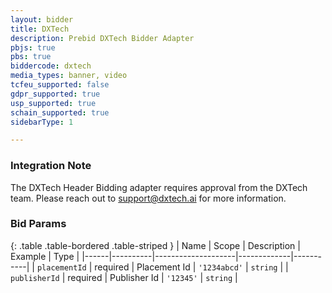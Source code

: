 ```yaml
---
layout: bidder
title: DXTech
description: Prebid DXTech Bidder Adapter
pbjs: true
pbs: true
biddercode: dxtech
media_types: banner, video
tcfeu_supported: false
gdpr_supported: true
usp_supported: true
schain_supported: true
sidebarType: 1

---
```


### Integration Note

The DXTech Header Bidding adapter requires approval from the DXTech team. Please reach out to <support@dxtech.ai> for more information.

### Bid Params

{: .table .table-bordered .table-striped }
| Name | Scope    | Description        | Example     | Type      |
|------|----------|--------------------|-------------|-----------|
| `placementId` | required | Placement Id | `'1234abcd'` | `string`  |
| `publisherId` | required | Publisher Id       | `'12345'`     | `string` |
